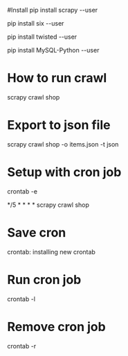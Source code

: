 #Install
pip install scrapy --user

pip install six --user

pip install twisted --user

pip install MySQL-Python --user
# How to run crawl
scrapy crawl shop
# Export to json file
scrapy crawl shop -o items.json -t json
# Setup with cron job
crontab -e

*/5 * * * * scrapy crawl shop
# Save cron
crontab: installing new crontab
# Run cron job
crontab -l
# Remove cron job
crontab -r

